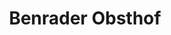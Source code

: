 ---
title: "Benrader Obsthof"
url: /krefeld/benrader-obsthof-oberbenrader-strasse/
shop: Gemüse & Obst
---